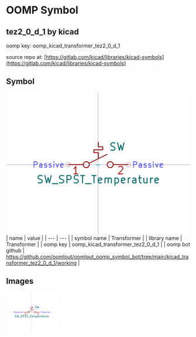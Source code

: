 # OOMP Symbol  
## tez2_0_d_1  by kicad  
  
oomp key: oomp_kicad_transformer_tez2_0_d_1  
  
source repo at: [https://gitlab.com/kicad/libraries/kicad-symbols](https://gitlab.com/kicad/libraries/kicad-symbols)  
## Symbol  
  
[![working.png](working_600.png)](working.png)  
| name | value | 
| --- | --- | 
| symbol name | Transformer | 
| library name | Transformer | 
| oomp key | oomp_kicad_transformer_tez2_0_d_1 | 
| oomp bot github | https://github.com/oomlout/oomlout_oomp_symbol_bot/tree/main/kicad_transformer_tez2_0_d_1/working | 
## Images  
  
[![working.png](working_140.png)](working.png)  
